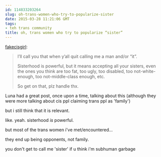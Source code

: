 ```yaml
---
id: 114833203264
slug: oh-trans-women-who-try-to-popularize-sister
date: 2015-03-28 11:21:06 GMT
tags:
- teh trans community
title: oh, trans women who try to popularize “sister”
---
```

<p><a href="http://fakecisgirl.tumblr.com/post/114830192382/oh-trans-women-who-try-to-popularize-sister" class="tumblr_blog">fakecisgirl</a>:</p>

<blockquote><p>I’ll call you that when y’all quit calling me a man and/or “it”. </p><p>Sisterhood is powerful, but it means accepting all your sisters, even the ones you think are too fat, too ugly, too disabled, too not-white-enough, too not-middle-class enough, etc.</p><p>So get on that, plz handle thx.</p></blockquote>

Luna had a great post, once upon a time, talking about this (although they were more talking about cis ppl claiming trans ppl as 'family')

but i still think that it is relevant.

like. yeah. sisterhood _is_ powerful. 

but most of the trans women i've met/encountered... 

they end up being opponents, not family. 

you don't get to call me 'sister' if u think i'm subhuman garbage   